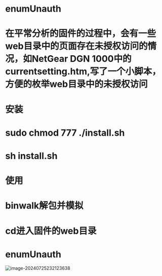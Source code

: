 # enumUnauth
# 在平常分析的固件的过程中，会有一些web目录中的页面存在未授权访问的情况，如NetGear DGN 1000中的currentsetting.htm,写了一个小脚本，方便的枚举web目录中的未授权访问
# 安装
# sudo chmod 777 ./install.sh
# sh install.sh

# 使用
# binwalk解包并模拟
# cd进入固件的web目录
# enumUnauth

![image-20240725232123638](https://github.com/user-attachments/assets/7cac957a-5344-4746-a328-cefb4ae5ac78)
